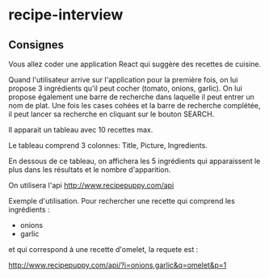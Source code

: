 # recipe-interview

## Consignes

Vous allez coder une application React qui suggère des recettes de cuisine.

Quand l'utilisateur arrive sur l'application pour la première fois, on lui propose 3 ingrédients qu'il peut cocher (tomato, onions, garlic). On lui propose également une barre de recherche dans laquelle il peut entrer un nom de plat. Une fois les cases cohées et la barre de recherche complétée, il peut lancer sa recherche en cliquant sur le bouton SEARCH.

Il apparait un tableau avec 10 recettes max.

Le tableau comprend 3 colonnes: Title, Picture, Ingredients.

En dessous de ce tableau, on affichera les 5 ingrédients qui apparaissent le plus dans les résultats et le nombre d'apparition.

On utilisera l'api http://www.recipepuppy.com/api

Exemple d'utilisation. Pour rechercher une recette qui comprend les ingrédients :

- onions
- garlic

et qui correspond à une recette d'omelet, la requete est :

http://www.recipepuppy.com/api/?i=onions,garlic&q=omelet&p=1